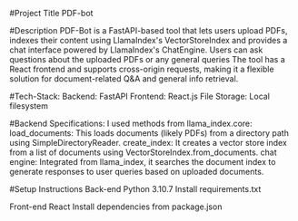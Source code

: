 #Project Title
PDF-bot

#Description
PDF-Bot is a FastAPI-based tool that lets users upload PDFs, indexes their content using LlamaIndex's VectorStoreIndex  and provides a chat interface powered by LlamaIndex's ChatEngine. Users can ask questions about the uploaded PDFs or any general queries The tool has a React frontend and supports cross-origin requests, making it a flexible solution for document-related Q&A and general info retrieval.

#Tech-Stack:
Backend: FastAPI
Frontend: React.js
File Storage: Local filesystem 

#Backend Specifications:
I used methods from llama_index.core:
 load_documents: This loads documents (likely PDFs) from a directory path using SimpleDirectoryReader.
 create_index: It creates a vector store index from a list of documents using VectorStoreIndex.from_documents.
 chat engine: Integrated from llama_index, it searches the document index to generate responses to user queries based on uploaded documents.

#Setup Instructions
Back-end
Python 3.10.7
Install requirements.txt

Front-end
React
Install dependencies from package.json


